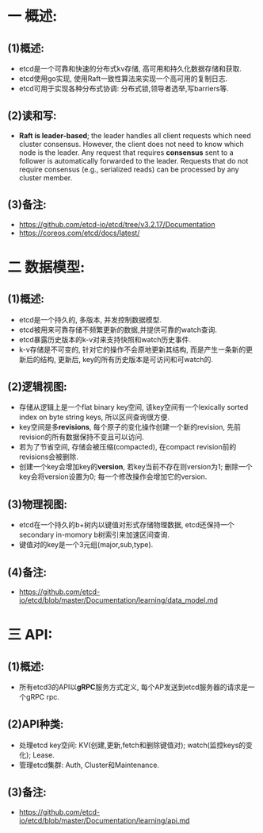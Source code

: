 # 一 概述:
## (1)概述:
- etcd是一个可靠和快速的分布式kv存储, 高可用和持久化数据存储和获取.
- etcd使用go实现, 使用Raft一致性算法来实现一个高可用的复制日志.
- etcd可用于实现各种分布式协调: 分布式锁,领导者选举,写barriers等.

## (2)读和写:
- **Raft is leader-based**; the leader handles all client requests which need cluster consensus. However, the client does not need to know which node is the leader. Any request that requires **consensus** sent to a follower is automatically forwarded to the leader. Requests that do not require consensus (e.g., serialized reads) can be processed by any cluster member.

## (3)备注:
- https://github.com/etcd-io/etcd/tree/v3.2.17/Documentation
- https://coreos.com/etcd/docs/latest/

# 二 数据模型:
## (1)概述:
- etcd是一个持久的, 多版本, 并发控制数据模型.
- etcd被用来可靠存储不频繁更新的数据,并提供可靠的watch查询.
- etcd暴露历史版本的k-v对来支持快照和watch历史事件.
- k-v存储是不可变的, 针对它的操作不会原地更新其结构, 而是产生一条新的更新后的结构, 更新后, key的所有历史版本是可访问和可watch的.

## (2)逻辑视图:
- 存储从逻辑上是一个flat binary key空间, 该key空间有一个lexically sorted index on byte string keys, 所以区间查询很方便.
- key空间是多**revisions**, 每个原子的变化操作创建一个新的revision, 先前revision的所有数据保持不变且可以访问.
- 若为了节省空间, 存储会被压缩(compacted), 在compact revision前的revisions会被删除.
- 创建一个key会增加key的**version**, 若key当前不存在则version为1; 删除一个key会将version设置为0; 每一个修改操作会增加它的version.

## (3)物理视图:
- etcd在一个持久的b+树内以键值对形式存储物理数据, etcd还保持一个secondary in-momory b树索引来加速区间查询.
- 键值对的key是一个3元组(major,sub,type).

## (4)备注:
- https://github.com/etcd-io/etcd/blob/master/Documentation/learning/data_model.md

# 三 API:
## (1)概述:
- 所有etcd3的API以**gRPC**服务方式定义, 每个AP发送到etcd服务器的请求是一个gRPC rpc.

## (2)API种类:
- 处理etcd key空间: KV(创建,更新,fetch和删除键值对); watch(监控keys的变化); Lease.
- 管理etcd集群: Auth, Cluster和Maintenance.

## (3)备注:
- https://github.com/etcd-io/etcd/blob/master/Documentation/learning/api.md
